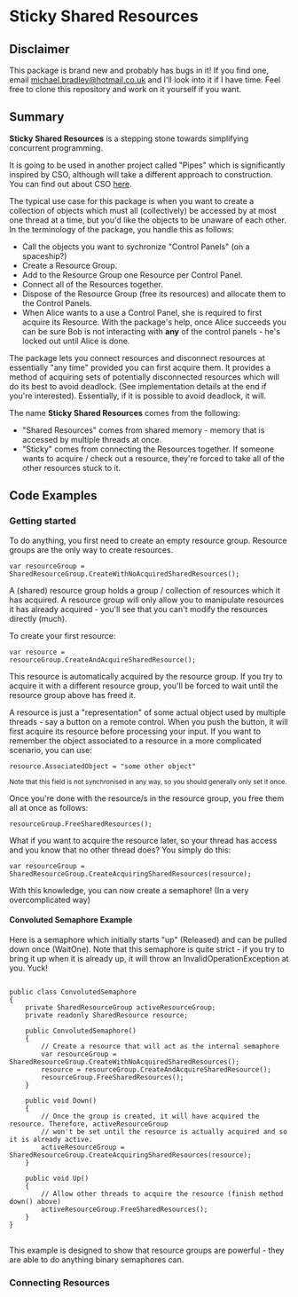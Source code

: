 Sticky Shared Resources
=======================
Disclaimer
----------
This package is brand new and probably has bugs in it! If you find one, email michael.bradley@hotmail.co.uk and I'll look into it if I have time. Feel free to clone this repository and work on it yourself if you want.

Summary
-------
**Sticky Shared Resources** is a stepping stone towards simplifying concurrent programming.

It is going to be used in another project called "Pipes" which is significantly inspired by CSO, although will take a different approach to construction. You can find out about CSO [here](http://www.cs.ox.ac.uk/people/bernard.sufrin/CSO/cso-doc-scala2.11.4/index.html#ox.CSO$).

The typical use case for this package is when you want to create a collection of objects which must all (collectively) be accessed by at most one thread at a time, but you'd like the objects to be unaware of each other. In the terminology of the package, you handle this as follows:
* Call the objects you want to sychronize "Control Panels" (on a spaceship?)
* Create a Resource Group.
* Add to the Resource Group one Resource per Control Panel.
* Connect all of the Resources together.
* Dispose of the Resource Group (free its resources) and allocate them to the Control Panels.
* When Alice wants to a use a Control Panel, she is required to first acquire its Resource. With the package's help, once Alice succeeds you can be sure Bob is not interacting with **any** of the control panels - he's locked out until Alice is done.

The package lets you connect resources and disconnect resources at essentially "any time" provided you can first acquire them. It provides a method of acquiring sets of potentially disconnected resources which will do its best to avoid deadlock. (See implementation details at the end if you're interested). Essentially, if it is possible to avoid deadlock, it will.

The name **Sticky Shared Resources** comes from the following:
* "Shared Resources" comes from shared memory - memory that is accessed by multiple threads at once.
* "Sticky" comes from connecting the Resources together. If someone wants to acquire / check out a resource, they're forced to take all of the other resources stuck to it.

Code Examples
-------------
### Getting started
To do anything, you first need to create an empty resource group. Resource groups are the only way to create resources.

<code>var resourceGroup = SharedResourceGroup.CreateWithNoAcquiredSharedResources();</code>

A (shared) resource group holds a group / collection of resources which it has acquired. A resource group will only allow you to manipulate resources it has already acquired - you'll see that you can't modify the resources directly (much).

To create your first resource:

<code>var resource = resourceGroup.CreateAndAcquireSharedResource();</code>

This resource is automatically acquired by the resource group. If you try to acquire it with a different resource group, you'll be forced to wait until the resource group above has freed it.

A resource is just a "representation" of some actual object used by multiple threads - say a button on a remote control. When you push the button, it will first acquire its resource before processing your input. If you want to remember the object associated to a resource in a more complicated scenario, you can use:

<code>resource.AssociatedObject = "some other object"</code>

<sup>Note that this field is not synchronised in any way, so you should generally only set it once.

Once you're done with the resource/s in the resource group, you free them all at once as follows:

<code>resourceGroup.FreeSharedResources();</code>

What if you want to acquire the resource later, so your thread has access and you know that no other thread does? You simply do this:

<code>var resourceGroup = SharedResourceGroup.CreateAcquiringSharedResources(resource);</code>

With this knowledge, you can now create a semaphore! (In a very overcomplicated way)

#### Convoluted Semaphore Example

Here is a semaphore which initially starts "up" (Released) and can be pulled down once (WaitOne). Note that this semaphore is quite strict - if you try to bring it up when it is already up, it will throw an InvalidOperationException at you. Yuck!
<pre>
<code>
public class ConvolutedSemaphore
{
    private SharedResourceGroup activeResourceGroup;
    private readonly SharedResource resource;

    public ConvolutedSemaphore()
    {
        // Create a resource that will act as the internal semaphore
        var resourceGroup = SharedResourceGroup.CreateWithNoAcquiredSharedResources();
        resource = resourceGroup.CreateAndAcquireSharedResource();
        resourceGroup.FreeSharedResources();
    }

    public void Down()
    {
        // Once the group is created, it will have acquired the resource. Therefore, activeResourceGroup
        // won't be set until the resource is actually acquired and so it is already active.
        activeResourceGroup = SharedResourceGroup.CreateAcquiringSharedResources(resource);
    }

    public void Up()
    {
        // Allow other threads to acquire the resource (finish method down() above)
        activeResourceGroup.FreeSharedResources();
    }
}
</code>
</pre>

This example is designed to show that resource groups are powerful - they are able to do anything binary semaphores can.

### Connecting Resources
